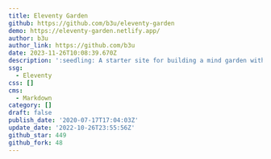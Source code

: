 ```yaml
---
title: Eleventy Garden
github: https://github.com/b3u/eleventy-garden
demo: https://eleventy-garden.netlify.app/
author: b3u
author_link: https://github.com/b3u
date: 2023-11-26T10:08:39.670Z
description: ':seedling: A starter site for building a mind garden with eleventy'
ssg:
  - Eleventy
css: []
cms:
  - Markdown
category: []
draft: false
publish_date: '2020-07-17T17:04:03Z'
update_date: '2022-10-26T23:55:56Z'
github_star: 449
github_fork: 48
---
```

